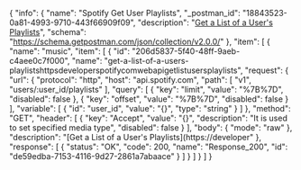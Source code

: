 {
  "info": {
    "name": "Spotify Get User Playlists",
    "_postman_id": "18843523-0a81-4993-9710-443f66909f09",
    "description": "[Get a List of a User's Playlists](https://developer.spotify.com/web-api/get-list-users-playlists/)",
    "schema": "https://schema.getpostman.com/json/collection/v2.0.0/"
  },
  "item": [
    {
      "name": "music",
      "item": [
        {
          "id": "206d5837-5f40-48ff-9aeb-c4aee0c7f000",
          "name": "get-a-list-of-a-users-playlistshttpsdeveloperspotifycomwebapigetlistusersplaylists",
          "request": {
            "url": {
              "protocol": "http",
              "host": "api.spotify.com",
              "path": [
                "v1",
                "users/:user_id/playlists"
              ],
              "query": [
                {
                  "key": "limit",
                  "value": "%7B%7D",
                  "disabled": false
                },
                {
                  "key": "offset",
                  "value": "%7B%7D",
                  "disabled": false
                }
              ],
              "variable": [
                {
                  "id": "user_id",
                  "value": "{}",
                  "type": "string"
                }
              ]
            },
            "method": "GET",
            "header": [
              {
                "key": "Accept",
                "value": "{}",
                "description": "It is used to set specified media type",
                "disabled": false
              }
            ],
            "body": {
              "mode": "raw"
            },
            "description": "[Get a List of a User's Playlists](https://developer"
          },
          "response": [
            {
              "status": "OK",
              "code": 200,
              "name": "Response_200",
              "id": "de59edba-7153-4116-9d27-2861a7abaace"
            }
          ]
        }
      ]
    }
  ]
}
